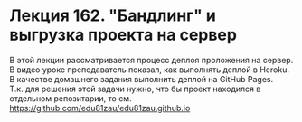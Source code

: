 # Лекция 162. "Бандлинг" и выгрузка проекта на сервер

В этой лекции рассматривается процесс деплоя проложения на сервер.  
В видео уроке преподаватель показал, как выполнять деплой в Heroku.  
В качестве домашнего задания выполнить деплой на GitHub Pages.  
Т.к. для решения этой задачи нужно, что бы проект находился в отдельном 
репозитарии, то см. 
https://github.com/edu81zau/edu81zau.github.io  

